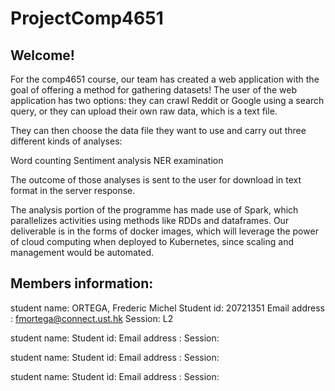 # ProjectComp4651

## Welcome!
For the comp4651 course, our team has created a web application with the goal of offering a method for gathering datasets! The user of the web application has two options: they can crawl Reddit or Google using a search query, or they can upload their own raw data, which is a text file.

They can then choose the data file they want to use and carry out three different kinds of analyses:


Word counting
Sentiment analysis
NER examination

The outcome of those analyses is sent to the user for download in text format in the server response.

The analysis portion of the programme has made use of Spark, which parallelizes activities using methods like RDDs and dataframes.
Our deliverable is in the forms of docker images, which will leverage the power of cloud computing when deployed to Kubernetes, since scaling and management would be automated.

## Members information: 
student name: ORTEGA, Frederic Michel
Student id: 20721351
Email address : fmortega@connect.ust.hk
Session: L2

student name: 
Student id:
Email address :
Session:

student name: 
Student id:
Email address :
Session:

student name: 
Student id:
Email address :
Session:

